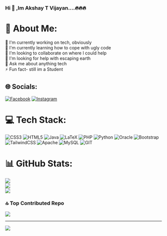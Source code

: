 ### Hi 👋 ,Im Akshay T Vijayan....🔥🔥🔥

<!--
**akshaytvijayan/akshaytvijayan** is a ✨ _special_ ✨ repository because its `README.md` (this file) appears on your GitHub profile.

Here are some ideas to get you started:-->

# 💫 About Me:
🔭 I'm currently working on tech, obviously<br>🌱 I'm currently learning how to cope with ugly code<br>👯 I'm looking to collaborate on where I could help<br>🤝 I'm looking for help with escaping earth<br>💬 Ask me about anything tech<br>⚡ Fun fact- still im a Student


## 🌐 Socials:
[![Facebook](https://img.shields.io/badge/Facebook-%231877F2.svg?logo=Facebook&logoColor=white)](https://facebook.com/https://m.facebook.com/akshaytvijayan/) [![Instagram](https://img.shields.io/badge/Instagram-%23E4405F.svg?logo=Instagram&logoColor=white)](https://instagram.com/https://www.instagram.com/akshaytvijayan/) 

# 💻 Tech Stack:
![CSS3](https://img.shields.io/badge/css3-%231572B6.svg?style=flat-square&logo=css3&logoColor=white) ![HTML5](https://img.shields.io/badge/html5-%23E34F26.svg?style=flat-square&logo=html5&logoColor=white) ![Java](https://img.shields.io/badge/java-%23ED8B00.svg?style=flat-square&logo=openjdk&logoColor=white) ![LaTeX](https://img.shields.io/badge/latex-%23008080.svg?style=flat-square&logo=latex&logoColor=white) ![PHP](https://img.shields.io/badge/php-%23777BB4.svg?style=flat-square&logo=php&logoColor=white) ![Python](https://img.shields.io/badge/python-3670A0?style=flat-square&logo=python&logoColor=ffdd54) ![Oracle](https://img.shields.io/badge/Oracle-F80000?style=flat-square&logo=oracle&logoColor=white)  ![Bootstrap](https://img.shields.io/badge/bootstrap-%238511FA.svg?style=flat-square&logo=bootstrap&logoColor=white) ![TailwindCSS](https://img.shields.io/badge/tailwindcss-%2338B2AC.svg?style=flat-square&logo=tailwind-css&logoColor=white) ![Apache](https://img.shields.io/badge/apache-%23D42029.svg?style=flat-square&logo=apache&logoColor=white) ![MySQL](https://img.shields.io/badge/mysql-%2300000f.svg?style=flat-square&logo=mysql&logoColor=white)  ![GIT](https://img.shields.io/badge/Git-fc6d26?style=flat-square&logo=git&logoColor=white)
# 📊 GitHub Stats:
![](https://github-readme-stats.vercel.app/api?username=akshaytvijayan&theme=dracula&hide_border=false&include_all_commits=false&count_private=true)<br/>
![](https://github-readme-streak-stats.herokuapp.com/?user=akshaytvijayan&theme=dracula&hide_border=false)<br/>
![](https://github-readme-stats.vercel.app/api/top-langs/?username=akshaytvijayan&theme=dracula&hide_border=false&include_all_commits=false&count_private=true&layout=compact)

### 🔝 Top Contributed Repo
![](https://github-contributor-stats.vercel.app/api?username=akshaytvijayan&limit=5&theme=dracula&combine_all_yearly_contributions=true)

---
[![](https://visitcount.itsvg.in/api?id=akshaytvijayan&icon=7&color=4)](https://visitcount.itsvg.in)

  
<!-- Proudly created with GPRM ( https://gprm.itsvg.in ) -->
